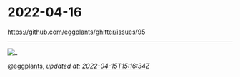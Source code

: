 # 2022-04-16

<https://github.com/eggplants/ghitter/issues/95>

---

![_](https://github.githubassets.com/images/mona-loading-default.gif)

[@eggplants](https://github.com/eggplants), *updated at: [2022-04-15T15:16:34Z](https://github.com/eggplants/ghitter/issues/95#issue-1205654975)*
